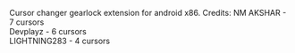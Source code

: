 Cursor changer gearlock extension for android x86. 
Credits: 
NM AKSHAR - 7 cursors\
Devplayz - 6 cursors\
LIGHTNING283 - 4 cursors
